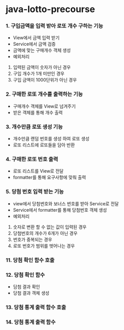 # java-lotto-precourse

### 1. 구입금액을 입력 받아 로또 개수 구하는 기능

- View에서 금액 입력 받기
- Service에서 금액 검증
- 금액에 맞는 구매개수 객체 생성
- 예외처리

1. 입력된 금액이 숫자가 아닌 경우
2. 구입 개수가 1개 미만인 경우
3. 구입 금액이 1000단위가 아닌 경우

### 2. 구매한 로또 개수를 출력하는 기능

- 구매개수 객체를 View로 넘겨주기
- 받은 객체를 통해 개수 출력

### 3. 개수만큼 로또 생성 기능

- 개수만큼 랜덤 번호를 생성 하여 로또 생성
- 로또 리스트에 로또들을 담아 반환

### 4. 구매한 로또 번호 출력

- 로또 리스트를 View로 전달
- formatter를 통해 요구사항에 맞춰 출력

### 5. 당첨 번호 입력 받는 기능

- view에서 당첨번호와 보너스 번호를 받아 Service로 전달
- Service에서 formatter를 통해 당첨번호 객체 생성
- 예외처리

1. 숫자로 변환 할 수 없는 값이 입력된 경우
2. 당첨번호의 개수가 6개가 아닌 경우
3. 번호가 중복되는 경우
4. 로또 번호가 범위를 벗어나는 경우

### 11. 당첨 확인 함수 호출

### 12. 당첨 확인 함수

- 담첨 결과 확인
- 당첨 결과 객체 생성

### 13. 당첨 통계 출력 함수 호출

### 14. 당첨 통계 출력 함수